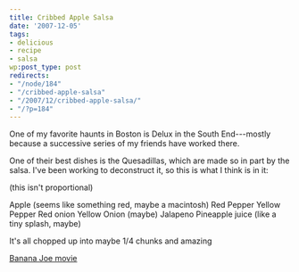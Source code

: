```yaml
---
title: Cribbed Apple Salsa
date: '2007-12-05'
tags:
- delicious
- recipe
- salsa
wp:post_type: post
redirects:
- "/node/184"
- "/cribbed-apple-salsa"
- "/2007/12/cribbed-apple-salsa/"
- "/?p=184"
---
```


One of my favorite haunts in Boston is Delux in the South End---mostly because a successive series of my friends have worked there.

One of their best dishes is the Quesadillas, which are made so in part by the salsa. I've been working to deconstruct it, so this is what I think is in it:

(this isn't proportional)

Apple (seems like something red, maybe a macintosh)
Red Pepper
Yellow Pepper
Red onion
Yellow Onion (maybe)
Jalapeno
Pineapple juice (like a tiny splash, maybe)

It's all chopped up into maybe 1/4 chunks and amazing

[Banana Joe movie](http://www.iucn-tftsg.org/?banana_joe)
